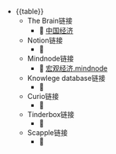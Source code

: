 - {{table}}
    - The Brain链接
        - 🦩 [中国经济 ](brain://api.thebrain.com/g7PXu0IyM0ucARb24SvxiA/2NLiqTdR5UusVFqspzKk8g/%E4%B8%AD%E5%9B%BD%E7%BB%8F%E6%B5%8E)
    - Notion链接
        - 🦩 
    - Mindnode链接
        - 🦩 [宏观经济.mindnode](hook://file/9kpMwWeh7?p=VzZMMzlVWUw2Wn5jb21+bWluZG5vZGV+TWluZE5vZGUvRG9jdW1lbnRz&n=%E5%AE%8F%E8%A7%82%E7%BB%8F%E6%B5%8E.mindnode)
    - Knowlege database链接
        - 🦩 
    - Curio链接
        - 🦩 
    - Tinderbox链接
        - 🦩 
    - Scapple链接
        - 🦩 
